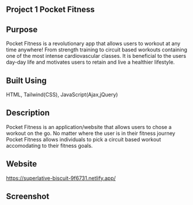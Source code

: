 ## Project 1 Pocket Fitness

## Purpose

Pocket Fitness is a revolutionary app that allows users to workout at any time anywhere! From strength training to circuit based workouts containing one of the most intense cardiovascular classes. It is beneficial to the users day-day life and motivates users to retain and live a healthier lifestyle.

## Built Using

HTML, Tailwind(CSS), JavaScript(Ajax,jQuery)

## Description

Pocket Fitness is an application/website that allows users to chose a workout on the go. No matter where the user is in their fitness journey Pocket Fitness allows individuals to pick a circuit based workout accomodating to their fitness goals.

## Website

https://superlative-biscuit-9f6731.netlify.app/

## Screenshot
